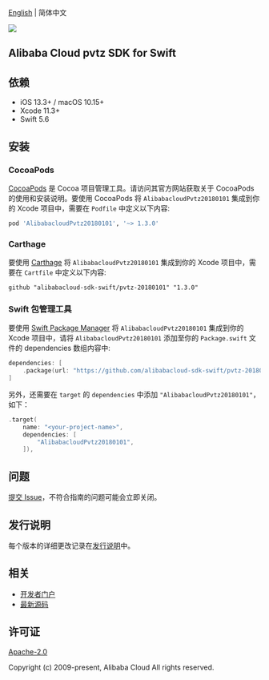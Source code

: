 [English](README.md) | 简体中文

![](https://aliyunsdk-pages.alicdn.com/icons/AlibabaCloud.svg)

## Alibaba Cloud pvtz SDK for Swift

## 依赖

- iOS 13.3+ / macOS 10.15+
- Xcode 11.3+
- Swift 5.6

## 安装

### CocoaPods

[CocoaPods](https://cocoapods.org) 是 Cocoa 项目管理工具。请访问其官方网站获取关于 CocoaPods 的使用和安装说明。要使用 CocoaPods 将 `AlibabacloudPvtz20180101` 集成到你的 Xcode 项目中，需要在 `Podfile` 中定义以下内容:

```ruby
pod 'AlibabacloudPvtz20180101', '~> 1.3.0'
```

### Carthage

要使用 [Carthage](https://github.com/Carthage/Carthage) 将 `AlibabacloudPvtz20180101` 集成到你的 Xcode 项目中，需要在 `Cartfile` 中定义以下内容:

```ogdl
github "alibabacloud-sdk-swift/pvtz-20180101" "1.3.0"
```

### Swift 包管理工具

要使用 [Swift Package Manager](https://swift.org/package-manager/) 将 `AlibabacloudPvtz20180101` 集成到你的 Xcode 项目中，请将 `AlibabacloudPvtz20180101` 添加至你的 `Package.swift` 文件的 dependencies 数组内容中:

```swift
dependencies: [
    .package(url: "https://github.com/alibabacloud-sdk-swift/pvtz-20180101.git", from: "1.3.0")
]
```

另外，还需要在 `target` 的 `dependencies` 中添加 `"AlibabacloudPvtz20180101"`，如下：

```swift
.target(
    name: "<your-project-name>",
    dependencies: [
        "AlibabacloudPvtz20180101",
    ]),
```

## 问题

[提交 Issue](https://github.com/alibabacloud-sdk-swift/pvtz-20180101/issues/new)，不符合指南的问题可能会立即关闭。

## 发行说明

每个版本的详细更改记录在[发行说明](./ChangeLog.txt)中。

## 相关

* [开发者门户](https://next.api.aliyun.com/home)
* [最新源码](https://github.com/alibabacloud-sdk-swift/pvtz-20180101)

## 许可证

[Apache-2.0](http://www.apache.org/licenses/LICENSE-2.0)

Copyright (c) 2009-present, Alibaba Cloud All rights reserved.
